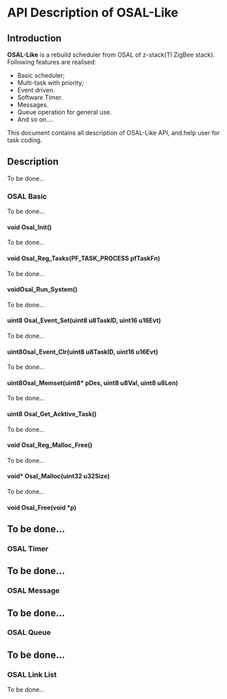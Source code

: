 # API Description of OSAL-Like

## Introduction
**OSAL-Like** is a rebuild scheduler from OSAL of z-stack(TI ZigBee stack). Following features are realised:
- Basic scheduler;
- Multi-task with priority;
- Event driven.
- Software Timer.
- Messages.
- Queue operation for general use.
- And so on....   

This document contains all description of OSAL-Like API, and help user for task coding.

## Description
To be done...
### OSAL Basic
To be done...
#### void Osal_Init()
To be done...
#### void Osal_Reg_Tasks(PF_TASK_PROCESS pfTaskFn)
To be done...
#### voidOsal_Run_System()
To be done...
#### uint8 Osal_Event_Set(uint8 u8TaskID, uint16 u16Evt)
To be done...
#### uint8Osal_Event_Clr(uint8 u8TaskID, uint16 u16Evt)
To be done...
#### uint8Osal_Memset(uint8* pDes, uint8 u8Val, uint8 u8Len)
To be done...
#### uint8 Osal_Get_Acktive_Task()
To be done...
#### void Osal_Reg_Malloc_Free()
To be done...
#### void* Osal_Malloc(uint32 u32Size)
To be done...
#### void Osal_Free(void *p)
To be done...
------------
### OSAL Timer
To be done...   
------------
### OSAL Message
To be done...
------------
### OSAL Queue
To be done...   
-------------
### OSAL Link List
To be done...
